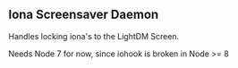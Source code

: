 ## Iona Screensaver Daemon
Handles locking iona's to the LightDM Screen.

Needs Node 7 for now, since iohook is broken in Node >= 8
